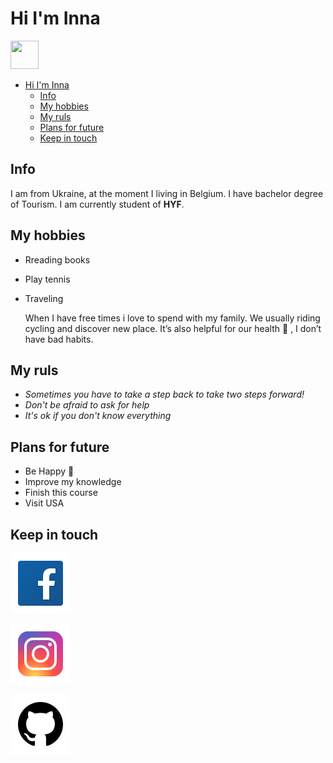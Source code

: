 # Hi I'm Inna

 <img src="https://images6.fanpop.com/image/photos/37800000/-Hello-penguins-of-madagascar-37800672-500-500.gif" width="45" height="45" />

- [Hi I'm Inna](#hi-im-inna)
  - [Info](#info)
  - [My hobbies](#my-hobbies)
  - [My ruls](#my-ruls)
  - [Plans for future](#plans-for-future)
  - [Keep in touch](#keep-in-touch)

## Info

I am from Ukraine, at the moment I living in Belgium. I have bachelor degree of
Tourism. I am currently student of **HYF**.

## My hobbies

- Rreading books
- Play tennis
- Traveling

  When I have free times i love to spend with my family. We usually riding
  cycling and discover new place. It’s also helpful for our health :muscle: , I
  don’t have bad habits.

## My ruls

- _Sometimes you have to take a step back to take two steps forward!_
- _Don't be afraid to ask for help_
- _It's ok if you don't know everything_

## Plans for future

- Be Happy :cherry_blossom:
- Improve my knowledge
- Finish this course
- Visit USA

## Keep in touch

<a href="https://m.facebook.com/profile.php?id=100024192593087"><img  src="student/../images/facebook.svg"></img></a>

<a href="https://www.instagram.com/innavozniak/"><img src="student/../images/instagram.svg"></img></a>

<a href="https://github.com/inna9Z"><img src="student/../images/github.svg"></img></a>
